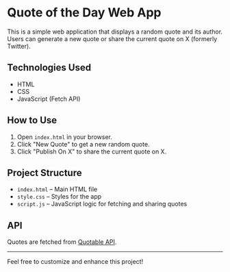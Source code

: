 # Quote of the Day Web App

This is a simple web application that displays a random quote and its author. Users can generate a new quote or share the current quote on X (formerly Twitter).

## Technologies Used
- HTML
- CSS
- JavaScript (Fetch API)

## How to Use
1. Open `index.html` in your browser.
2. Click "New Quote" to get a new random quote.
3. Click "Publish On X" to share the current quote on X.

## Project Structure
- `index.html` – Main HTML file
- `style.css` – Styles for the app
- `script.js` – JavaScript logic for fetching and sharing quotes

## API
Quotes are fetched from [Quotable API](https://api.quotable.io/random).

---
Feel free to customize and enhance this project!
